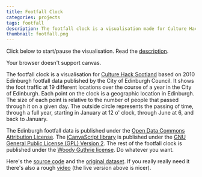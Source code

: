 ```yaml
---
title: Footfall Clock
categories: projects
tags: footfall
description: The footfall clock is a visualisation made for Culture Hack Scotland, 2011. It's based on the 2010 Edinburgh footfall data published by the City of Edinburgh Council. It shows the foot traffic at 19 different locations over the course of a year in the City of Edinburgh.
thumbnail: footfall.png
---
```


<script type="text/javascript" src="jCanvaScript.js"> </script>
<script type="text/javascript" src="footfalldata.js"> </script>
<script type="text/javascript" src="footfall.js"> </script>

Click below to start/pause the visualisation.  Read the [description](#description).
 
<canvas id="footfallCanvas" class="footfallCanvas" width="600" height="600" style="margin:auto" onclick="start('footfallCanvas'); return false;">
  Your browser doesn't support canvas.
</canvas>

<a name="description"></a>

The footfall clock is a visualisation for [Culture Hack Scotland][] based on 2010 Edinburgh footfall data published by the City of Edinburgh Council.  It shows the foot traffic at 19 different locations over the course of a year in the City of Edinburgh.  Each point on the clock is a geographic location in Edinburgh.  The size of each point is relative to the number of people that passed through it on a given day.  The outside circle represents the passing of time, through a full year, starting in January at 12 o' clock, through June at 6, and back to January.

The Edinburgh footfall data is published under the [Open Data Commons Attribution License][].  The [jCanvaScript library][jCanvaScript] is published under the [GNU General Public License (GPL) Version 2][gplv2].  The rest of the footfall clock is published under the [Woody Guthrie license][].  Do whatever you want.

Here's the [source code][src] and the [original dataset][data]. If you really really need it there's also a rough [video][] (the live version above is nicer).

[Culture Hack Scotland]: http://culturehackscotland.com
    "Culture Hack Scotland"
[src]: https://github.com/justinq/footfall
[data]: http://culturehackscotland.com/datasets/edinburghfootfalldata2010FULL.xls
[video]: footfall-vid.tar.gz

[Open Data Commons Attribution License]: http://www.opendatacommons.org/licenses/by/
[jCanvaScript]: http://jcscript.com
[gplv2]: http://www.gnu.org/licenses/gpl-2.0.html
    "GNU General Public License (GPL) Version 2"
[Woody Guthrie license]: http://creativecommons.org/weblog/entry/4101
    "Woody Guthrie license"

<script>
    // start animation on a canvas
    canvas = document.getElementById('footfallCanvas');
    canvas.addEventListener("click", go, false);
    function go() {
        canvas.removeEventListener("click", go, false);
        start('footfallCanvas');
        return false;
    }
    // initialise the canvas id (second parameter is fps)
    jc.clear('footfallCanvas');
    jc.start('footfallCanvas',25);
    // set up the click me prompt
    jc.text("Click Me",250,300,100,"#000000",0);
</script>
